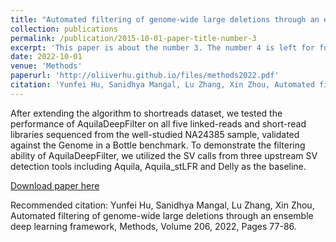 ```yaml
---
title: "Automated filtering of genome-wide large deletions through an ensemble deep learning framework"
collection: publications
permalink: /publication/2015-10-01-paper-title-number-3
excerpt: 'This paper is about the number 3. The number 4 is left for future work.'
date: 2022-10-01
venue: 'Methods'
paperurl: 'http://oliiverhu.github.io/files/methods2022.pdf'
citation: 'Yunfei Hu, Sanidhya Mangal, Lu Zhang, Xin Zhou, Automated filtering of genome-wide large deletions through an ensemble deep learning framework, Methods, Volume 206, 2022, Pages 77-86.'
---
```

After extending the algorithm to shortreads dataset, we tested the performance of AquilaDeepFilter on all five linked-reads and short-read libraries sequenced from the well-studied NA24385 sample, validated against the Genome in a Bottle benchmark. To demonstrate the filtering ability of AquilaDeepFilter, we utilized the SV calls from three upstream SV detection tools including Aquila, Aquila_stLFR and Delly as the baseline.

[Download paper here](http://oliiverhu.github.io/files/methods2022.pdf)

Recommended citation: Yunfei Hu, Sanidhya Mangal, Lu Zhang, Xin Zhou, Automated filtering of genome-wide large deletions through an ensemble deep learning framework, Methods, Volume 206, 2022, Pages 77-86.
